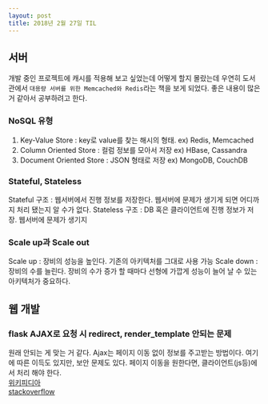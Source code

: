 ```yaml
---
layout: post
title: 2018년 2월 27일 TIL
---
```


## 서버
개발 중인 프로젝트에 캐시를 적용해 보고 싶었는데 어떻게 할지 몰랐는데 우연히 도서관에서 `대용량 서버를 위한 Memcached와 Redis`라는 책을 보게 되었다.
좋은 내용이 많은 거 같아서 공부하려고 한다.

### NoSQL 유형
1. Key-Value Store : key로 value를 찾는 해시의 형태. ex) Redis, Memcached
2. Column Oriented Store : 컬럼 정보를 모아서 저장  ex) HBase, Cassandra 
3. Document Oriented Store : JSON 형태로 저장 ex) MongoDB, CouchDB

### Stateful, Stateless
Stateful 구조 : 웹서버에서 진행 정보를 저장한다. 웹서버에 문제가 생기게 되면 어디까지 처리 됐는지 알 수가 없다.
Stateless 구조 : DB 혹은 클라이언트에 진행 정보가 저장. 웹서버에 문제가 생기지 

### Scale up과 Scale out
Scale up : 장비의 성능을 높인다. 기존의 아키텍처를 그대로 사용 가능
Scale down : 장비의 수를 늘린다. 장비의 수가 증가 할 때마다 선형에 가깝게 성능이 늘어 날 수 있는 아키텍처가 중요하다.

## 웹 개발

### flask AJAX로 요청 시 redirect, render_template 안되는 문제
원래 안되는 게 맞는 거 같다. Ajax는 페이지 이동 없이 정보를 주고받는 방법이다. 여기에 따른 이득도 있지만, 보안 문제도 있다. 페이지 이동을 원한다면, 클라이언트(js등)에서 처리 해야 한다.   
[위키피디아](https://ko.wikipedia.org/wiki/Ajax)   
[stackoverflow](https://stackoverflow.com/questions/17248888/how-to-redirect-with-flask-and-jquery)


